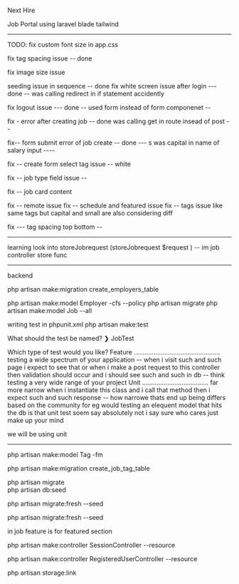 Next Hire 

Job Portal using laravel blade tailwind 

------------------------

TODO:
fix custom font size in app.css

fix tag spacing issue -- done

fix image size issue 

seeding issue in sequence -- done
fix white screen issue after login --- done -- was calling redirect in if statement accidently

fix logout issue --- done -- used form 
instead of form componenet --

fix - error after creating job -- done was calling get in route insead of post -- 

fix-- form submit error of job create -- done --- s was capital in name of salary input ----


fix -- create form select tag issue -- 
white

fix -- job type field issue -- 

fix -- job card content 

fix -- remote issue 
fix -- schedule and featured issue
fix -- tags issue like same tags but capital and small are also considering diff

fix --- tag spacing top bottom -- 

----------

learning
look into storeJobrequest (storeJobrequest $request ) -- im job controller store func


-----------------

backend 

php artisan make:migration create_employers_table

php artisan make:model Employer -cfs --policy
php artisan migrate
php artisan make:model Job --all  

writing test in phpunit.xml 
php artisan make:test

  What should the test be named?
❯ JobTest


  Which type of test would you like?
  Feature ................................................ testing a wide spectrum of your application -- when i visit such and such page i expect to see that or when i make a post request to this controller then validation should occur and i should see such and such in db -- think testing a very wide range of your project 
  Unit ..................................... far more narrow  when i instantiate this class and i call that method then i expect such and such response -- how narrowe thats end up being differs based on the community for eg would testing an elequent model that  hits the db is that unit test soem say absolutely not i say sure who cares just make up your mind 

  we will be using unit

  -------

  php artisan make:model Tag -fm

php artisan make:migration create_job_tag_table

 
php artisan migrate  
php artisan db:seed

php artisan migrate:fresh --seed

php artisan migrate:fresh --seed

in job feature is for featured section

php artisan make:controller SessionController --resource

php artisan make:controller RegisteredUserController --resource

php artisan storage:link